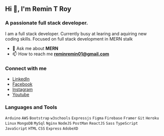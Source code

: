 ## Hi 👋, I'm Remin T Roy

### A passionate full stack developer.    
I am a full stack developer. Currently busy at learing and aquiring new coding skills. Focused on full stack development in MERN stalk 

- 💬 Ask me about **MERN**
- 📫 How to reach me **reminremin01@gmail.com**

### Connect with me
- [LinkedIn](https://linkedin.com/in/remin-t-roy)
- [Facebook](https://www.facebook.com/remin.troy)
- [Instagram](https://instagram.com/remin_t_roy)
- [Youtube](https://www.youtube.com/c/reminz)

### Languages and Tools 

`Arduino` `AWS` `Bootstrap` `w3schools` `Expressjs` `Figma` `Firebase` `Framer` `Git` `Heroku` `Linux` `MongoDB` `MySql` `Nginx` `NodeJS` `PostMan` `ReactJS` `Sass` `TypeScript` `JavaScript` `HTML` `CSS` `Express` `AdobeXD` 


